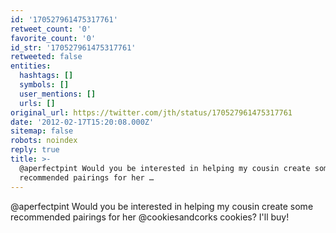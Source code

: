 ```yaml
---
id: '170527961475317761'
retweet_count: '0'
favorite_count: '0'
id_str: '170527961475317761'
retweeted: false
entities:
  hashtags: []
  symbols: []
  user_mentions: []
  urls: []
original_url: https://twitter.com/jth/status/170527961475317761
date: '2012-02-17T15:20:08.000Z'
sitemap: false
robots: noindex
reply: true
title: >-
  @aperfectpint Would you be interested in helping my cousin create some
  recommended pairings for her …
---
```


@aperfectpint Would you be interested in helping my cousin create some recommended pairings for her @cookiesandcorks cookies? I'll buy!